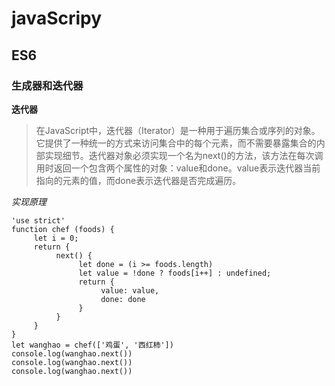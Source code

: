 # javaScripy
## ES6
### 生成器和迭代器
**迭代器**

>在JavaScript中，迭代器（Iterator）是一种用于遍历集合或序列的对象。它提供了一种统一的方式来访问集合中的每个元素，而不需要暴露集合的内部实现细节。迭代器对象必须实现一个名为next()的方法，该方法在每次调用时返回一个包含两个属性的对象：value和done。value表示迭代器当前指向的元素的值，而done表示迭代器是否完成遍历。

*实现原理*
```
'use strict'
function chef (foods) {
     let i = 0;
     return {
          next() {
               let done = (i >= foods.length)
               let value = !done ? foods[i++] : undefined;
               return {
                    value: value,
                    done: done
               }
          }
     }
}
let wanghao = chef(['鸡蛋', '西红柿'])
console.log(wanghao.next())
console.log(wanghao.next())
console.log(wanghao.next())
```
